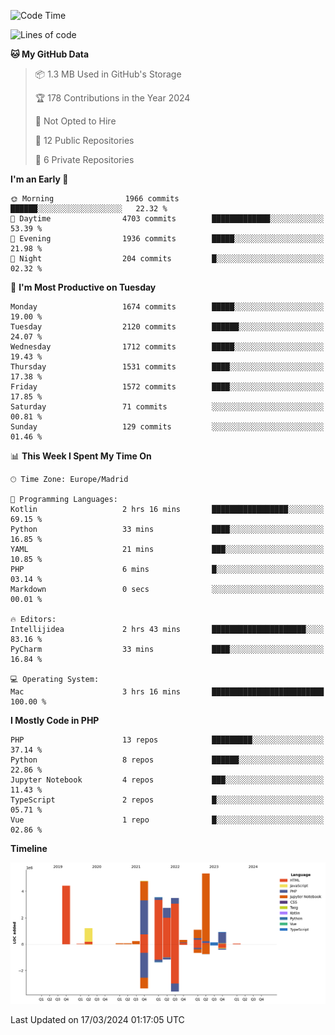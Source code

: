 <!--START_SECTION:waka-->
![Code Time](http://img.shields.io/badge/Code%20Time-93%20hrs%2049%20mins-blue)

![Lines of code](https://img.shields.io/badge/From%20Hello%20World%20I%27ve%20Written-28.4%20million%20lines%20of%20code-blue)

**🐱 My GitHub Data** 

> 📦 1.3 MB Used in GitHub's Storage 
 > 
> 🏆 178 Contributions in the Year 2024
 > 
> 🚫 Not Opted to Hire
 > 
> 📜 12 Public Repositories 
 > 
> 🔑 6 Private Repositories 
 > 
**I'm an Early 🐤** 

```text
🌞 Morning                1966 commits        ██████░░░░░░░░░░░░░░░░░░░   22.32 % 
🌆 Daytime                4703 commits        █████████████░░░░░░░░░░░░   53.39 % 
🌃 Evening                1936 commits        █████░░░░░░░░░░░░░░░░░░░░   21.98 % 
🌙 Night                  204 commits         █░░░░░░░░░░░░░░░░░░░░░░░░   02.32 % 
```
📅 **I'm Most Productive on Tuesday** 

```text
Monday                   1674 commits        █████░░░░░░░░░░░░░░░░░░░░   19.00 % 
Tuesday                  2120 commits        ██████░░░░░░░░░░░░░░░░░░░   24.07 % 
Wednesday                1712 commits        █████░░░░░░░░░░░░░░░░░░░░   19.43 % 
Thursday                 1531 commits        ████░░░░░░░░░░░░░░░░░░░░░   17.38 % 
Friday                   1572 commits        ████░░░░░░░░░░░░░░░░░░░░░   17.85 % 
Saturday                 71 commits          ░░░░░░░░░░░░░░░░░░░░░░░░░   00.81 % 
Sunday                   129 commits         ░░░░░░░░░░░░░░░░░░░░░░░░░   01.46 % 
```


📊 **This Week I Spent My Time On** 

```text
🕑︎ Time Zone: Europe/Madrid

💬 Programming Languages: 
Kotlin                   2 hrs 16 mins       █████████████████░░░░░░░░   69.15 % 
Python                   33 mins             ████░░░░░░░░░░░░░░░░░░░░░   16.85 % 
YAML                     21 mins             ███░░░░░░░░░░░░░░░░░░░░░░   10.85 % 
PHP                      6 mins              █░░░░░░░░░░░░░░░░░░░░░░░░   03.14 % 
Markdown                 0 secs              ░░░░░░░░░░░░░░░░░░░░░░░░░   00.01 % 

🔥 Editors: 
Intellijidea             2 hrs 43 mins       █████████████████████░░░░   83.16 % 
PyCharm                  33 mins             ████░░░░░░░░░░░░░░░░░░░░░   16.84 % 

💻 Operating System: 
Mac                      3 hrs 16 mins       █████████████████████████   100.00 % 
```

**I Mostly Code in PHP** 

```text
PHP                      13 repos            █████████░░░░░░░░░░░░░░░░   37.14 % 
Python                   8 repos             ██████░░░░░░░░░░░░░░░░░░░   22.86 % 
Jupyter Notebook         4 repos             ███░░░░░░░░░░░░░░░░░░░░░░   11.43 % 
TypeScript               2 repos             █░░░░░░░░░░░░░░░░░░░░░░░░   05.71 % 
Vue                      1 repo              █░░░░░░░░░░░░░░░░░░░░░░░░   02.86 % 
```



**Timeline**

![Lines of Code chart](https://raw.githubusercontent.com/danisoronellas/danisoronellas/main/assets/bar_graph.png)


 Last Updated on 17/03/2024 01:17:05 UTC
<!--END_SECTION:waka-->
